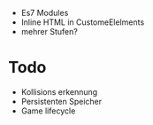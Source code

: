  - Es7 Modules
 - Inline HTML in CustomeElelments
 - mehrer Stufen?


 # Todo
 - Kollisions erkennung
 - Persistenten Speicher
 - Game lifecycle
